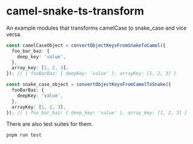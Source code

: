 # camel-snake-ts-transform

An example modules that transforms camelCase to snake_case and vice versa.

```ts
const camelCaseObject = convertObjectKeysFromSnakeToCamel({
  foo_bar_baz: {
    deep_key: 'value',
  },
  array_key: [1, 2, 3],
}); // { fooBarBaz: { deepKey: 'value' }, arrayKey: [1, 2, 3] }

const snake_case_object = convertObjectKeysFromCamelToSnake({
  fooBarBaz: {
    deepKey: 'value',
  },
  arrayKey: [1, 2, 3],
}); // { foo_bar_baz: { deep_key: 'value' }, array_key: [1, 2, 3] }
```

There are also test suites for them.

```shell
pnpm run test
```

